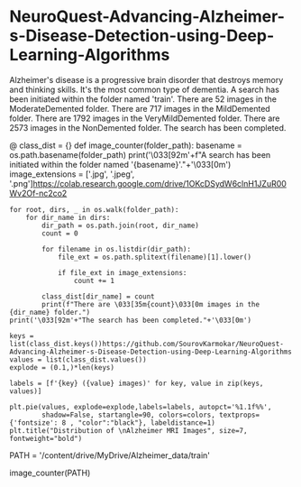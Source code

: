 # NeuroQuest-Advancing-Alzheimer-s-Disease-Detection-using-Deep-Learning-Algorithms
Alzheimer's disease is a progressive brain disorder that destroys memory and thinking skills. It's the most common type of dementia.
A search has been initiated within the folder named 'train'.
There are 52 images in the ModerateDemented folder.
There are 717 images in the MildDemented folder.
There are 1792 images in the VeryMildDemented folder.
There are 2573 images in the NonDemented folder.
The search has been completed.

@
class_dist = {}
def image_counter(folder_path):
    basename = os.path.basename(folder_path)
    print('\033[92m'+f"A search has been initiated within the folder named '{basename}'."+'\033[0m')
    image_extensions = ['.jpg', '.jpeg', '.png']https://colab.research.google.com/drive/1OKcDSydW6clnH1JZuR00Wv2Of-nc2co2

    for root, dirs, _ in os.walk(folder_path):
        for dir_name in dirs:
            dir_path = os.path.join(root, dir_name)
            count = 0

            for filename in os.listdir(dir_path):
                file_ext = os.path.splitext(filename)[1].lower()

                if file_ext in image_extensions:
                    count += 1

            class_dist[dir_name] = count
            print(f"There are \033[35m{count}\033[0m images in the {dir_name} folder.")
    print('\033[92m'+"The search has been completed."+'\033[0m')

    keys = list(class_dist.keys())https://github.com/SourovKarmokar/NeuroQuest-Advancing-Alzheimer-s-Disease-Detection-using-Deep-Learning-Algorithms
    values = list(class_dist.values())
    explode = (0.1,)*len(keys)

    labels = [f'{key} ({value} images)' for key, value in zip(keys, values)]

    plt.pie(values, explode=explode,labels=labels, autopct='%1.1f%%',
            shadow=False, startangle=90, colors=colors, textprops={'fontsize': 8 , "color":"black"}, labeldistance=1)
    plt.title("Distribution of \nAlzheimer MRI Images", size=7, fontweight="bold")

PATH = '/content/drive/MyDrive/Alzheimer_data/train'

image_counter(PATH)
